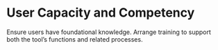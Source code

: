 # User Capacity and Competency

Ensure users have foundational knowledge. Arrange training to support both the tool’s functions and related processes.
